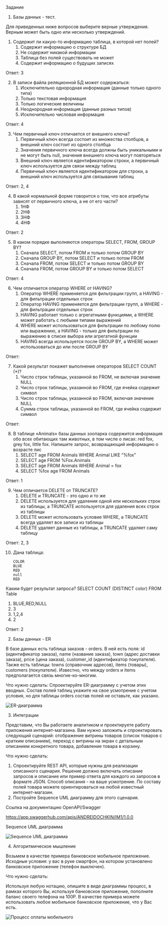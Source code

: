 Задание

1. Базы данных - тест.
   
Для приведенных ниже вопросов выберите верные утверждения. Верным может быть одно или несколько утверждений.

1. Содержит ли какую-то информацию таблица, в которой нет полей?  
   1. Содержит информацию о структуре БД
   2. Не содержит никакой информации 
   3. Таблица без полей существовать не может 
   4. Содержит информацию о будущих записях

Ответ: 3

2. В записи файла реляционной БД может содержаться:
   1. Исключительно однородная информация (данные только одного типа)
   2. Только текстовая информация 
   3. Только логические величины
   4. Неоднородная информация (данные разных типов)
   5. Исключительно числовая информация

Ответ: 4

3. Чем первичный ключ отличается от внешнего ключа?     
   1. Первичный ключ всегда состоит из множества столбцов, а внешний ключ состоит из одного столбца 
   2. Значения первичного ключа всегда должны быть уникальными и не могут быть null, значения внешнего ключа могут повторяться 
   3. Внешний ключ является идентификатором строки, а первичный ключ используется для связи между таблиц 
   4. Первичный ключ является идентификатором для строки, а внешний ключ используется для связывания таблиц 

Ответ: 2, 4

4. В какой нормальной форме говорится о том, что все атрибуты зависят от первичного ключа, а не от его части?
   1. 1НФ
   2. 2НФ
   3. 3НФ
   4. 4НФ

Ответ: 2

5. В каком порядке выполняются операторы SELECT, FROM, GROUP BY?
   1. Сначала SELECT, потом FROM и только потом GROUP BY
   2. Сначала GROUP BY, потом SELECT и только потом FROM 
   3. Сначала FROM, потом SELECT и только потом GROUP BY
   4. Сначала FROM, потом GROUP BY и только потом SELECT

Ответ: 4

6. Чем отличается оператор WHERE от HAVING?
   1. Оператор WHERE применяется для фильтрации групп, а HAVING - для фильтрации отдельных строк
   2. Оператор HAVING применяется для фильтрации групп, а WHERE - для фильтрации отдельных строк
   3. HAVING работает только с агрегатными функциями, а WHERE может работать с любыми типами выражений
   4. WHERE может использоваться для фильтрации по любому полю или выражению, а HAVING - только для фильтрации по выражению в списке выбора или агрегатной функции
   5. HAVING всегда используется после GROUP BY, а WHERE может использоваться до или после GROUP BY

Ответ: 

7. Какой результат покажет выполнение операторов SELECT COUNT (*)?
   1. Число строк таблицы, указанной во FROM, не включая значение NULL
   2. Число строк таблицы, указанной во FROM, где ячейка содержит символ
   3. Число строк таблицы, указанной во FROM, включая значение NULL
   4.  Сумма строк таблицы, указанной во FROM, где ячейка содержит символ
   
Ответ: 

8. В таблице «Animals» базы данных зоопарка содержится информация обо всех обитающих там животных, в том числе о лисах: red fox, grey fox, little fox. Напишите запрос, возвращающий информацию о возрасте лис
   1. SELECT age FROM Animals WHERE Animal LIKE “%fox”
   2. SELECT age FROM %Fox.Animals
   3.  SELECT age 
    FROM Animals 
    WHERE Animal = fox
   4. SELECT %fox age FROM Animals

Ответ: 1

9. Чем отличается DELETE от TRUNCATE?
   1. DELETE и TRUNCATE - это одно и то же
   2.  DELETE используется для удаления одной или нескольких строк из таблицы, а TRUNCATE используется для удаления всех строк из таблицы
   3.  DELETE может использовать условие WHERE, а TRUNCATE всегда удаляет все записи из таблицы
   4.  DELETE удаляет данные из таблицы, а TRUNCATE удаляет саму таблицу

Ответ: 2, 3

10. Дана таблица:
    
        COLOR 
        BLUE
        RED
        null
        RED

Каким будет результат запроса?
SELECT COUNT (DISTINCT color) FROM Table
1.  BLUE,RED,NULL
2. 3
3. 1,2,4
4. 2

Ответ: 2

2. Базы данных - ER

В базе данных есть таблица заказов - orders. В ней есть поля: id (идентификатор заказа), name (название заказа), town (адрес доставки заказа), price (цена заказа), customer_id (идентификатор покупателя). Также есть таблицы: towns (справочник адресов), items (товары), customers (покупатели). Известно, что между orders и items предполагается связь многие-ко-многим. 

Что нужно сделать:
Спроектируйте ER-диаграмму с учетом этих вводных. Состав полей таблиц укажите на свое усмотрение с учетом условия, но для таблицы orders состав полей не оставьте, как указано.

![ER-диаграмма](./ER-диаграмма.png)

3. Интеграции

Представим, что Вы работаете аналитиком и проектируете работу приложения интернет-магазина. Вам нужно заложить и спроектировать следующий сценарий: отображение витрины товаров (список товаров с кратким описанием), переход с витрины на экран с детальным описанием конкретного товара, добавление товара в корзину.

Что нужно сделать:
1. Спроектируйте REST API, которые нужны для реализации описанного сценария. Решение должно включать описание запросов и описание или пример ответа для каждого из запросов в формате JSON. Способ описания - на ваше усмотрение. По составу полей товара можете ориентироваться на любой известный интернет-магазин.
2. Постройте Sequence UML диаграмму для этого сценария. 

Ссылка на документацию OpenAPI/Swagger

https://app.swaggerhub.com/apis/ANDREIDOCHKIN/IM1/1.0.0

Sequence UML диаграмма

![Sequence UML диаграмма](./Sequence%20диаграмма.png)

4. Алгоритмическое мышление

Возьмем в качестве примера банковское мобильное приложение. 
Исходные условия: у вас в руке смартфон, на котором установлено банковское приложение (телефон выключен).

Что нужно сделать: 

Используя любую нотацию, опишите в виде диаграммы процесс, в рамках которого Вы, используя банковское приложение, пополните баланс своего телефона на 100Р. В качестве примера можете использовать любое мобильное банковское приложение, что у Вас есть.

![Процесс оплаты мобильного](./Процесс%20оплаты%20мобильного.png)
















